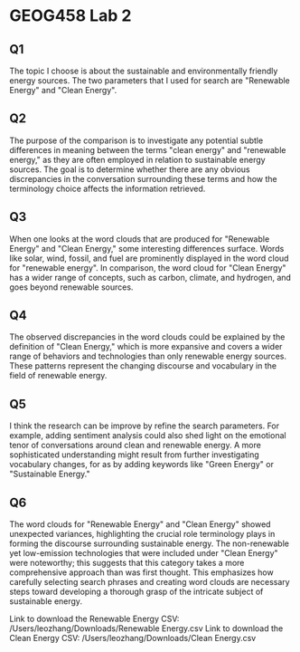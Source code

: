 # GEOG458 Lab 2

## Q1
The topic I choose is about the sustainable and environmentally friendly energy sources. The two parameters that I used for search are "Renewable Energy" and "Clean Energy".

## Q2
The purpose of the comparison is to investigate any potential subtle differences in meaning between the terms "clean energy" and "renewable energy," as they are often employed in relation to sustainable energy sources. The goal is to determine whether there are any obvious discrepancies in the conversation surrounding these terms and how the terminology choice affects the information retrieved.

## Q3
When one looks at the word clouds that are produced for "Renewable Energy" and "Clean Energy," some interesting differences surface. Words like solar, wind, fossil, and fuel are prominently displayed in the word cloud for "renewable energy". In comparison, the word cloud for "Clean Energy" has a wider range of concepts, such as carbon, climate, and hydrogen, and goes beyond renewable sources.

## Q4
The observed discrepancies in the word clouds could be explained by the definition of "Clean Energy," which is more expansive and covers a wider range of behaviors and technologies than only renewable energy sources. These patterns represent the changing discourse and vocabulary in the field of renewable energy.

## Q5
I think the research can be improve by refine the search parameters. For example, adding sentiment analysis could also shed light on the emotional tenor of conversations around clean and renewable energy. A more sophisticated understanding might result from further investigating vocabulary changes, for as by adding keywords like "Green Energy" or "Sustainable Energy."

## Q6
The word clouds for "Renewable Energy" and "Clean Energy" showed unexpected variances, highlighting the crucial role terminology plays in forming the discourse surrounding sustainable energy. The non-renewable yet low-emission technologies that were included under "Clean Energy" were noteworthy; this suggests that this category takes a more comprehensive approach than was first thought. This emphasizes how carefully selecting search phrases and creating word clouds are necessary steps toward developing a thorough grasp of the intricate subject of sustainable energy.


Link to download the Renewable Energy CSV: /Users/leozhang/Downloads/Renewable Energy.csv
Link to download the Clean Energy CSV: /Users/leozhang/Downloads/Clean Energy.csv
